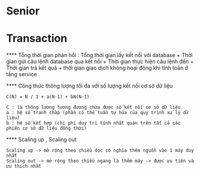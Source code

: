 # Senior
# Transaction
**** Tổng thời gian phản hồi :
	Tổng thời gian lấy kết nối với database 
					+
	Thời gian gửi câu lệnh database qua kết nối 
					+ 
	Thời gian thực hiện câu lệnh đến 
					+ 
	Thời gian trả kết quả 
					+
	thời gian giao dịch không hoại động khi tính toán ở tầng service
	
**** Công thức thông lượng tối đa với số lượng kết nối cơ sở dữ liệu
	
	C(N) = N / 1 + a(N-1) + bN(N-1)
	
	C : là thông lương tương đương chứa được số kết nối cơ sở dữ liệu 
	a : hệ số tranh chấp (phần có thể tuần tự hóa của quy trình xử lý dữ liệu)
	b : hệ số kết hợp (chi phí duy trì tính nhất quán trên tất cả các phiên cơ sở dữ liệu đồng thời)
	
**** Scaling up , Scaling out 

	Scaling up -> mở rộng theo chiều dọc có nghĩa thêm nguồn vào 1 máy duy nhất 
	Scaling out -> mở rộng theo chiều ngang là thêm máy -> được ưu tiên và ưu thích nhất